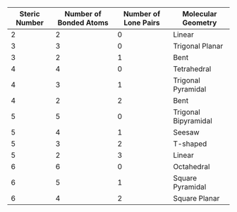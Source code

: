 | Steric Number | Number of Bonded Atoms | Number of Lone Pairs | Molecular Geometry |
|--------------|-----------------------|----------------------|--------------------|
| 2            | 2                     | 0                    | Linear             |
| 3            | 3                     | 0                    | Trigonal Planar    |
| 3            | 2                     | 1                    | Bent               |
| 4            | 4                     | 0                    | Tetrahedral        |
| 4            | 3                     | 1                    | Trigonal Pyramidal |
| 4            | 2                     | 2                    | Bent               |
| 5            | 5                     | 0                    | Trigonal Bipyramidal |
| 5            | 4                     | 1                    | Seesaw |
| 5            | 3                     | 2                    | T-shaped |
| 5            | 2                     | 3                    | Linear |
| 6            | 6                     | 0                    | Octahedral |
| 6            | 5                     | 1                    | Square Pyramidal |
| 6            | 4                     | 2                    | Square Planar |

